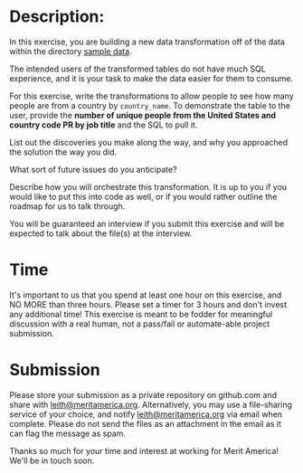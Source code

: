 # Description:

In this exercise, you are building a new data transformation off of the data within the directory [sample data](sample_data).

The intended users of the transformed tables do not have much SQL experience, and it is your task to make the data easier for them to consume.

For this exercise, write the transformations to allow people to see how many people are from a country by `country_name`. To demonstrate the table to the user, provide the **number of unique people from the United States and country code PR by job title** and the SQL to pull it.

List out the discoveries you make along the way, and why you approached the solution the way you did.

What sort of future issues do you anticipate?

Describe how you will orchestrate this transformation. It is up to you if you would like to put this into code as well, or if you would rather outline the roadmap for us to talk through.

You will be guaranteed an interview if you submit this exercise and will be expected to talk about the file(s) at the interview.


# Time

It's important to us that you spend at least one hour on this exercise, and NO MORE than three hours. Please set a timer for 3 hours and don't invest any additional time! This exercise is meant to be fodder for meaningful discussion with a real human, not a pass/fail or automate-able project submission.


# Submission

Please store your submission as a private repository on github.com and share with leith@meritamerica.org. Alternatively, you may use a file-sharing service of your choice, and notify leith@meritamerica.org via email when complete. Please do not send the files as an attachment in the email as it can flag the message as spam.

Thanks so much for your time and interest at working for Merit America! We'll be in touch soon.
